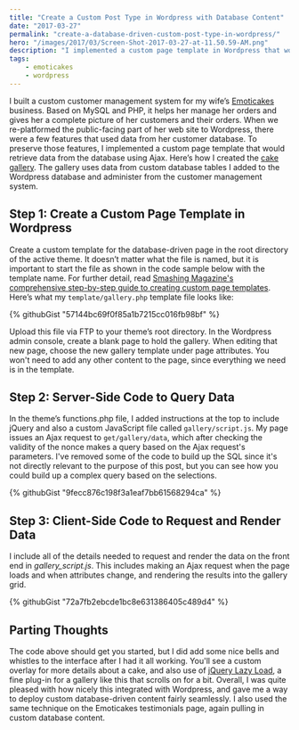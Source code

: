 ```yaml
---
title: "Create a Custom Post Type in Wordpress with Database Content"
date: "2017-03-27"
permalink: "create-a-database-driven-custom-post-type-in-wordpress/"
hero: "/images/2017/03/Screen-Shot-2017-03-27-at-11.50.59-AM.png"
description: "I implemented a custom page template in Wordpress that would retrieve data from the database using Ajax."
tags:
    - emoticakes
    - wordpress
---
```


I built a custom customer management system for my wife’s [Emoticakes](http://www.emoticakes.com/) business. Based on MySQL and PHP, it helps her manage her orders and gives her a complete picture of her customers and their orders. When we re-platformed the public-facing part of her web site to Wordpress, there were a few features that used data from her customer database. To preserve those features, I implemented a custom page template that would retrieve data from the database using Ajax. Here’s how I created the [cake gallery](http://www.emoticakes.com/gallery). The gallery uses data from custom database tables I added to the Wordpress database and administer from the customer management system.

## Step 1: Create a Custom Page Template in Wordpress

Create a custom template for the database-driven page in the root directory of the active theme. It doesn’t matter what the file is named, but it is important to start the file as shown in the code sample below with the template name. For further detail, read [Smashing Magazine's comprehensive step-by-step guide to creating custom page templates](https://www.smashingmagazine.com/2015/06/wordpress-custom-page-templates/#a-step-by-step-guide-to-creating-custom-page-templates). Here’s what my <code>template/gallery.php</code> template file looks like:

{% githubGist "57144bc69f0f85a1b7215cc016fb98bf" %}

Upload this file via FTP to your theme’s root directory. In the Wordpress admin console, create a blank page to hold the gallery. When editing that new page, choose the new gallery template under page attributes. You won't need to add any other content to the page, since everything we need is in the template.

## Step 2: Server-Side Code to Query Data

In the theme’s functions.php file, I added instructions at the top to include jQuery and also a custom JavaScript file called <code>gallery/script.js</code>. My page issues an Ajax request to <code>get/gallery/data</code>, which after checking the validity of the nonce makes a query based on the Ajax request's parameters. I've removed some of the code to build up the SQL since it's not directly relevant to the purpose of this post, but you can see how you could build up a complex query based on the selections.

{% githubGist "9fecc876c198f3a1eaf7bb61568294ca" %}

## Step 3: Client-Side Code to Request and Render Data

I include all of the details needed to request and render the data on the front end in _gallery\_script.js_. This includes making an Ajax request when the page loads and when attributes change, and rendering the results into the gallery grid.

{% githubGist "72a7fb2ebcde1bc8e631386405c489d4" %}

## Parting Thoughts

The code above should get you started, but I did add some nice bells and whistles to the interface after I had it all working. You'll see a custom overlay for more details about a cake, and also use of [jQuery Lazy Load](https://github.com/tuupola/jquery_lazyload), a fine plug-in for a gallery like this that scrolls on for a bit. Overall, I was quite pleased with how nicely this integrated with Wordpress, and gave me a way to deploy custom database-driven content fairly seamlessly. I also used the same technique on the Emoticakes testimonials page, again pulling in custom database content.
